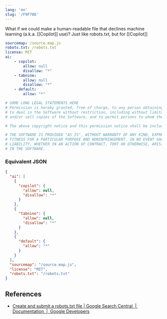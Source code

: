 ```yaml
---
lang: 'en'
slug: '/F9F706'
---
```


What if we could make a human-readable file that declines machine learning (a.k.a. [[Copilot]] use)?
Just like robots.txt, but for [[Copilot]]

```yaml
sourcemap: /source.map.js
robots.txt: /robots.txt
license: MIT
ai:
    - copilot:
        allow: null
        disallow: "*"
    - tabnine:
        allow: null
        disallow: "*"
    - default:
        allow: "*"

# SOME LONG LEGAL STATEMENTS HERE
# Permission is hereby granted, free of charge, to any person obtaining a copy of this software and associated documentation files (the "Software"),
# to deal in the Software without restriction, including without limitation the rights to use, copy, modify, merge, publish, distribute, sublicense,
# and/or sell copies of the Software, and to permit persons to whom the Software is furnished to do so, subject to the following conditions:

# The above copyright notice and this permission notice shall be included in all copies or substantial portions of the Software.

# THE SOFTWARE IS PROVIDED "AS IS", WITHOUT WARRANTY OF ANY KIND, EXPRESS OR IMPLIED, INCLUDING BUT NOT LIMITED TO THE WARRANTIES OF MERCHANTABILITY,
# FITNESS FOR A PARTICULAR PURPOSE AND NONINFRINGEMENT. IN NO EVENT SHALL THE AUTHORS OR COPYRIGHT HOLDERS BE LIABLE FOR ANY CLAIM, DAMAGES OR OTHER
# LIABILITY, WHETHER IN AN ACTION OF CONTRACT, TORT OR OTHERWISE, ARISING FROM, OUT OF OR IN CONNECTION WITH THE SOFTWARE OR THE USE OR OTHER DEALINGS
# IN THE SOFTWARE.
```

### Equivalent JSON

```json
{
  "ai": [
    {
      "copilot": {
        "allow": null,
        "disallow": "*"
      }
    },
    {
      "tabnine": {
        "allow": null,
        "disallow": "*"
      }
    },
    {
      "default": {
        "allow": "*"
      }
    }
  ],
  "sourcemap": "/source.map.js",
  "license": "MIT",
  "robots.txt": "/robots.txt"
}
```

## References

- [Create and submit a robots.txt file | Google Search Central  |  Documentation  |  Google Developers](https://developers.google.com/search/docs/crawling-indexing/robots/create-robots-txt)
